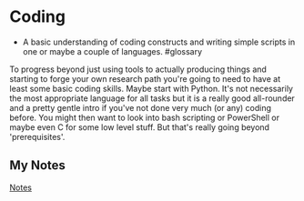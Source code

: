 # Coding
- A basic understanding of coding constructs and writing simple scripts in one or maybe a couple of languages. #glossary

To progress beyond just using tools to actually producing things and starting to forge your own research path you're going to need to have at least some basic coding skills. Maybe start with Python. It's not necessarily the most appropriate language for all tasks but it is a really good all-rounder and a pretty gentle intro if you've not done very much (or any) coding before. You might then want to look into bash scripting or PowerShell or maybe even C for some low level stuff. But that's really going beyond 'prerequisites'.
## My Notes
[Notes](mynotes/coding-notes.md)
